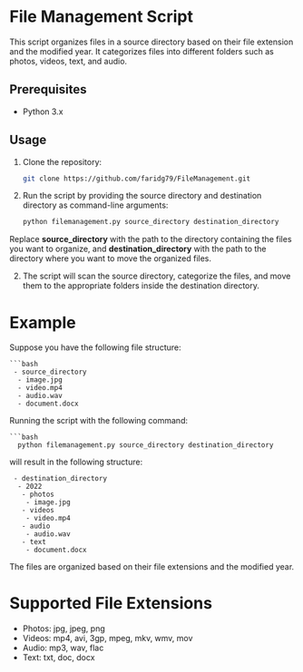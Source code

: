 # File Management Script

This script organizes files in a source directory based on their file extension and the modified year. It categorizes files into different folders such as photos, videos, text, and audio.

## Prerequisites

- Python 3.x

## Usage

1. Clone the repository:

   ```bash
   git clone https://github.com/faridg79/FileManagement.git

1. Run the script by providing the source directory and destination directory as command-line arguments:
   ```bash
   python filemanagement.py source_directory destination_directory
   
Replace **source_directory** with the path to the directory containing the files you want to organize, and **destination_directory** with the path to the directory where you want to move the organized files.

2. The script will scan the source directory, categorize the files, and move them to the appropriate folders inside the destination directory.

# Example
Suppose you have the following file structure:

    ```bash
     - source_directory
      - image.jpg
      - video.mp4
      - audio.wav
      - document.docx

Running the script with the following command:

    ```bash
      python filemanagement.py source_directory destination_directory

will result in the following structure:


     - destination_directory
      - 2022
       - photos
        - image.jpg
       - videos
        - video.mp4
       - audio
        - audio.wav
       - text
        - document.docx


The files are organized based on their file extensions and the modified year.

# Supported File Extensions
+ Photos: jpg, jpeg, png
+ Videos: mp4, avi, 3gp, mpeg, mkv, wmv, mov
+ Audio: mp3, wav, flac
+ Text: txt, doc, docx


